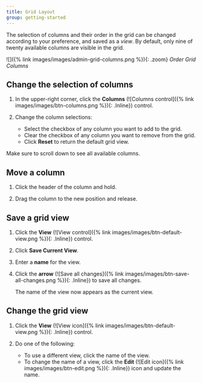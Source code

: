 ```yaml
---
title: Grid Layout
group: getting-started
---
```


The selection of columns and their order in the grid can be changed according to your preference, and saved as a _view_. By default, only nine of twenty available columns are visible in the grid.

![]({% link images/images/admin-grid-columns.png %}){: .zoom}
_Order Grid Columns_

## Change the selection of columns

1. In the upper-right corner, click the **Columns** (![Columns control]({% link images/images/btn-columns.png %}){: .Inline}) control.

1. Change the column selections:

   - Select the checkbox of any column you want to add to the grid.
   - Clear the checkbox of any column you want to remove from the grid.
   - Click **Reset** to return the default grid view.

  Make sure to scroll down to see all available columns.

## Move a column

1. Click the header of the column and hold.

1. Drag the column to the new position and release.

## Save a grid view

1. Click the **View** (![View control]({% link images/images/btn-default-view.png %}){: .Inline}) control.

1. Click **Save Current View**.

1. Enter a **name** for the view.

1. Click the **arrow** (![Save all changes]({% link images/images/btn-save-all-changes.png %}){: .Inline}) to save all changes.

    The name of the view now appears as the current view.

## Change the grid view

1. Click the **View** (![View icon]({% link images/images/btn-default-view.png %}){: .Inline}) control.

1. Do one of the following:

   - To use a different view, click the name of the view.
   - To change the name of a view, click the **Edit** (![Edit icon]({% link images/images/btn-edit.png %}){: .Inline}) icon and update the name.
